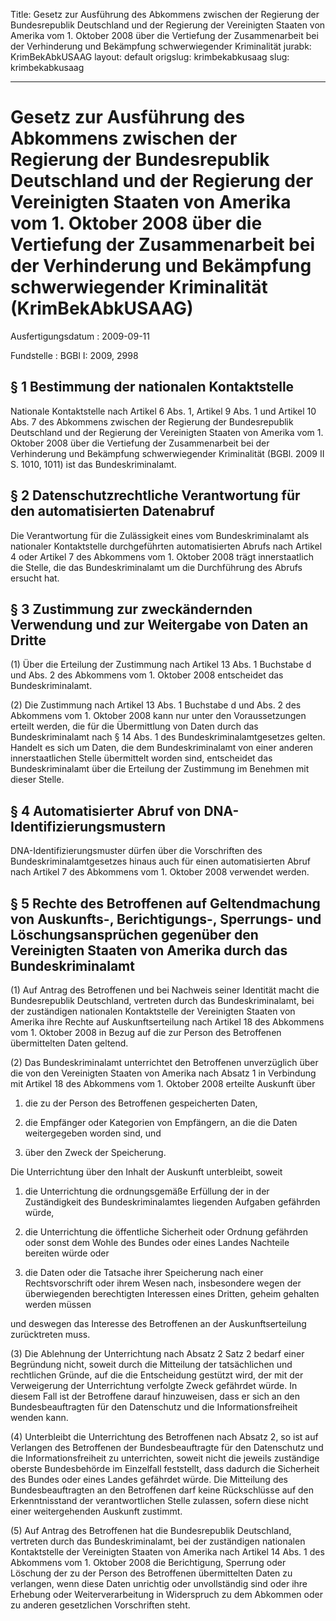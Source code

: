 Title: Gesetz zur Ausführung des Abkommens zwischen der Regierung der Bundesrepublik
  Deutschland und der Regierung der Vereinigten Staaten von Amerika vom 1. Oktober
  2008 über die Vertiefung der Zusammenarbeit bei der Verhinderung und Bekämpfung
  schwerwiegender Kriminalität
jurabk: KrimBekAbkUSAAG
layout: default
origslug: krimbekabkusaag
slug: krimbekabkusaag

---

# Gesetz zur Ausführung des Abkommens zwischen der Regierung der Bundesrepublik Deutschland und der Regierung der Vereinigten Staaten von Amerika vom 1. Oktober 2008 über die Vertiefung der Zusammenarbeit bei der Verhinderung und Bekämpfung schwerwiegender Kriminalität (KrimBekAbkUSAAG)

Ausfertigungsdatum
:   2009-09-11

Fundstelle
:   BGBl I: 2009, 2998


## § 1 Bestimmung der nationalen Kontaktstelle

Nationale Kontaktstelle nach Artikel 6 Abs. 1, Artikel 9 Abs. 1 und
Artikel 10 Abs. 7 des Abkommens zwischen der Regierung der
Bundesrepublik Deutschland und der Regierung der Vereinigten Staaten
von Amerika vom 1. Oktober 2008 über die Vertiefung der Zusammenarbeit
bei der Verhinderung und Bekämpfung schwerwiegender Kriminalität
(BGBl. 2009 II S. 1010, 1011) ist das Bundeskriminalamt.


## § 2 Datenschutzrechtliche Verantwortung für den automatisierten Datenabruf

Die Verantwortung für die Zulässigkeit eines vom Bundeskriminalamt als
nationaler Kontaktstelle durchgeführten automatisierten Abrufs nach
Artikel 4 oder Artikel 7 des Abkommens vom 1. Oktober 2008 trägt
innerstaatlich die Stelle, die das Bundeskriminalamt um die
Durchführung des Abrufs ersucht hat.


## § 3 Zustimmung zur zweckändernden Verwendung und zur Weitergabe von Daten an Dritte

(1) Über die Erteilung der Zustimmung nach Artikel 13 Abs. 1 Buchstabe
d und Abs. 2 des Abkommens vom 1. Oktober 2008 entscheidet das
Bundeskriminalamt.

(2) Die Zustimmung nach Artikel 13 Abs. 1 Buchstabe d und Abs. 2 des
Abkommens vom 1. Oktober 2008 kann nur unter den Voraussetzungen
erteilt werden, die für die Übermittlung von Daten durch das
Bundeskriminalamt nach § 14 Abs. 1 des Bundeskriminalamtgesetzes
gelten. Handelt es sich um Daten, die dem Bundeskriminalamt von einer
anderen innerstaatlichen Stelle übermittelt worden sind, entscheidet
das Bundeskriminalamt über die Erteilung der Zustimmung im Benehmen
mit dieser Stelle.


## § 4 Automatisierter Abruf von DNA-Identifizierungsmustern

DNA-Identifizierungsmuster dürfen über die Vorschriften des
Bundeskriminalamtgesetzes hinaus auch für einen automatisierten Abruf
nach Artikel 7 des Abkommens vom 1. Oktober 2008 verwendet werden.


## § 5 Rechte des Betroffenen auf Geltendmachung von Auskunfts-, Berichtigungs-, Sperrungs- und Löschungsansprüchen gegenüber den Vereinigten Staaten von Amerika durch das Bundeskriminalamt

(1) Auf Antrag des Betroffenen und bei Nachweis seiner Identität macht
die Bundesrepublik Deutschland, vertreten durch das Bundeskriminalamt,
bei der zuständigen nationalen Kontaktstelle der Vereinigten Staaten
von Amerika ihre Rechte auf Auskunftserteilung nach Artikel 18 des
Abkommens vom 1. Oktober 2008 in Bezug auf die zur Person des
Betroffenen übermittelten Daten geltend.

(2) Das Bundeskriminalamt unterrichtet den Betroffenen unverzüglich
über die von den Vereinigten Staaten von Amerika nach Absatz 1 in
Verbindung mit Artikel 18 des Abkommens vom 1. Oktober 2008 erteilte
Auskunft über

1.  die zu der Person des Betroffenen gespeicherten Daten,


2.  die Empfänger oder Kategorien von Empfängern, an die die Daten
    weitergegeben worden sind, und


3.  über den Zweck der Speicherung.



Die Unterrichtung über den Inhalt der Auskunft unterbleibt, soweit

1.  die Unterrichtung die ordnungsgemäße Erfüllung der in der
    Zuständigkeit des Bundeskriminalamtes liegenden Aufgaben gefährden
    würde,


2.  die Unterrichtung die öffentliche Sicherheit oder Ordnung gefährden
    oder sonst dem Wohle des Bundes oder eines Landes Nachteile bereiten
    würde oder


3.  die Daten oder die Tatsache ihrer Speicherung nach einer
    Rechtsvorschrift oder ihrem Wesen nach, insbesondere wegen der
    überwiegenden berechtigten Interessen eines Dritten, geheim gehalten
    werden müssen



und deswegen das Interesse des Betroffenen an der Auskunftserteilung
zurücktreten muss.

(3) Die Ablehnung der Unterrichtung nach Absatz 2 Satz 2 bedarf einer
Begründung nicht, soweit durch die Mitteilung der tatsächlichen und
rechtlichen Gründe, auf die die Entscheidung gestützt wird, der mit
der Verweigerung der Unterrichtung verfolgte Zweck gefährdet würde. In
diesem Fall ist der Betroffene darauf hinzuweisen, dass er sich an den
Bundesbeauftragten für den Datenschutz und die Informationsfreiheit
wenden kann.

(4) Unterbleibt die Unterrichtung des Betroffenen nach Absatz 2, so
ist auf Verlangen des Betroffenen der Bundesbeauftragte für den
Datenschutz und die Informationsfreiheit zu unterrichten, soweit nicht
die jeweils zuständige oberste Bundesbehörde im Einzelfall feststellt,
dass dadurch die Sicherheit des Bundes oder eines Landes gefährdet
würde. Die Mitteilung des Bundesbeauftragten an den Betroffenen darf
keine Rückschlüsse auf den Erkenntnisstand der verantwortlichen Stelle
zulassen, sofern diese nicht einer weitergehenden Auskunft zustimmt.

(5) Auf Antrag des Betroffenen hat die Bundesrepublik Deutschland,
vertreten durch das Bundeskriminalamt, bei der zuständigen nationalen
Kontaktstelle der Vereinigten Staaten von Amerika nach Artikel 14 Abs.
1 des Abkommens vom 1. Oktober 2008 die Berichtigung, Sperrung oder
Löschung der zu der Person des Betroffenen übermittelten Daten zu
verlangen, wenn diese Daten unrichtig oder unvollständig sind oder
ihre Erhebung oder Weiterverarbeitung in Widerspruch zu dem Abkommen
oder zu anderen gesetzlichen Vorschriften steht.

